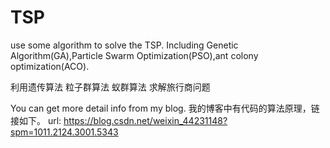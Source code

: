 # TSP
use some algorithm to solve the TSP. Including Genetic Algorithm(GA),Particle Swarm Optimization(PSO),ant colony optimization(ACO).


利用遗传算法 粒子群算法 蚁群算法 求解旅行商问题

You can get more detail info from my blog.
我的博客中有代码的算法原理，链接如下。
url: https://blog.csdn.net/weixin_44231148?spm=1011.2124.3001.5343

